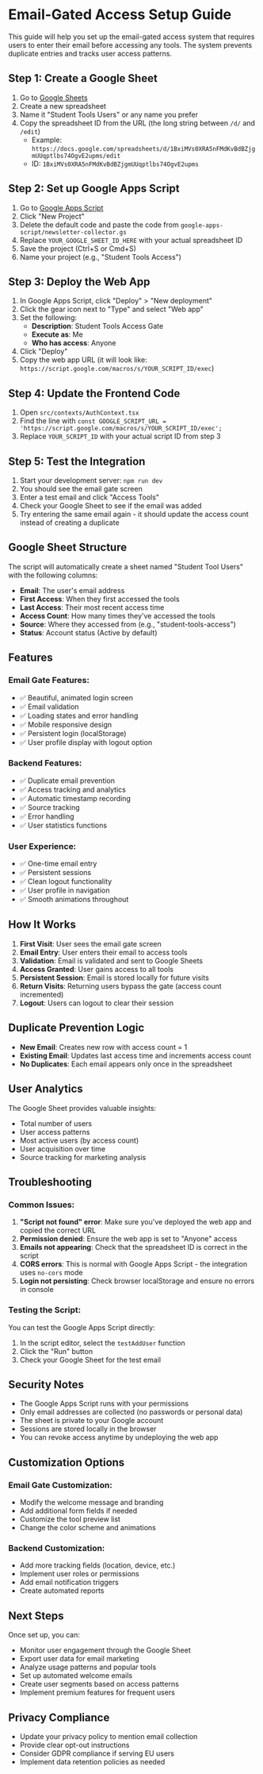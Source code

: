 # Email-Gated Access Setup Guide

This guide will help you set up the email-gated access system that requires users to enter their email before accessing any tools. The system prevents duplicate entries and tracks user access patterns.

## Step 1: Create a Google Sheet

1. Go to [Google Sheets](https://sheets.google.com)
2. Create a new spreadsheet
3. Name it "Student Tools Users" or any name you prefer
4. Copy the spreadsheet ID from the URL (the long string between `/d/` and `/edit`)
   - Example: `https://docs.google.com/spreadsheets/d/1BxiMVs0XRA5nFMdKvBdBZjgmUUqptlbs74OgvE2upms/edit`
   - ID: `1BxiMVs0XRA5nFMdKvBdBZjgmUUqptlbs74OgvE2upms`

## Step 2: Set up Google Apps Script

1. Go to [Google Apps Script](https://script.google.com)
2. Click "New Project"
3. Delete the default code and paste the code from `google-apps-script/newsletter-collector.gs`
4. Replace `YOUR_GOOGLE_SHEET_ID_HERE` with your actual spreadsheet ID
5. Save the project (Ctrl+S or Cmd+S)
6. Name your project (e.g., "Student Tools Access")

## Step 3: Deploy the Web App

1. In Google Apps Script, click "Deploy" > "New deployment"
2. Click the gear icon next to "Type" and select "Web app"
3. Set the following:
   - **Description**: Student Tools Access Gate
   - **Execute as**: Me
   - **Who has access**: Anyone
4. Click "Deploy"
5. Copy the web app URL (it will look like: `https://script.google.com/macros/s/YOUR_SCRIPT_ID/exec`)

## Step 4: Update the Frontend Code

1. Open `src/contexts/AuthContext.tsx`
2. Find the line with `const GOOGLE_SCRIPT_URL = 'https://script.google.com/macros/s/YOUR_SCRIPT_ID/exec';`
3. Replace `YOUR_SCRIPT_ID` with your actual script ID from step 3

## Step 5: Test the Integration

1. Start your development server: `npm run dev`
2. You should see the email gate screen
3. Enter a test email and click "Access Tools"
4. Check your Google Sheet to see if the email was added
5. Try entering the same email again - it should update the access count instead of creating a duplicate

## Google Sheet Structure

The script will automatically create a sheet named "Student Tool Users" with the following columns:

- **Email**: The user's email address
- **First Access**: When they first accessed the tools
- **Last Access**: Their most recent access time
- **Access Count**: How many times they've accessed the tools
- **Source**: Where they accessed from (e.g., "student-tools-access")
- **Status**: Account status (Active by default)

## Features

### Email Gate Features:
- ✅ Beautiful, animated login screen
- ✅ Email validation
- ✅ Loading states and error handling
- ✅ Mobile responsive design
- ✅ Persistent login (localStorage)
- ✅ User profile display with logout option

### Backend Features:
- ✅ Duplicate email prevention
- ✅ Access tracking and analytics
- ✅ Automatic timestamp recording
- ✅ Source tracking
- ✅ Error handling
- ✅ User statistics functions

### User Experience:
- ✅ One-time email entry
- ✅ Persistent sessions
- ✅ Clean logout functionality
- ✅ User profile in navigation
- ✅ Smooth animations throughout

## How It Works

1. **First Visit**: User sees the email gate screen
2. **Email Entry**: User enters their email to access tools
3. **Validation**: Email is validated and sent to Google Sheets
4. **Access Granted**: User gains access to all tools
5. **Persistent Session**: Email is stored locally for future visits
6. **Return Visits**: Returning users bypass the gate (access count incremented)
7. **Logout**: Users can logout to clear their session

## Duplicate Prevention Logic

- **New Email**: Creates new row with access count = 1
- **Existing Email**: Updates last access time and increments access count
- **No Duplicates**: Each email appears only once in the spreadsheet

## User Analytics

The Google Sheet provides valuable insights:
- Total number of users
- User access patterns
- Most active users (by access count)
- User acquisition over time
- Source tracking for marketing analysis

## Troubleshooting

### Common Issues:

1. **"Script not found" error**: Make sure you've deployed the web app and copied the correct URL
2. **Permission denied**: Ensure the web app is set to "Anyone" access
3. **Emails not appearing**: Check that the spreadsheet ID is correct in the script
4. **CORS errors**: This is normal with Google Apps Script - the integration uses `no-cors` mode
5. **Login not persisting**: Check browser localStorage and ensure no errors in console

### Testing the Script:

You can test the Google Apps Script directly:
1. In the script editor, select the `testAddUser` function
2. Click the "Run" button
3. Check your Google Sheet for the test email

## Security Notes

- The Google Apps Script runs with your permissions
- Only email addresses are collected (no passwords or personal data)
- The sheet is private to your Google account
- Sessions are stored locally in the browser
- You can revoke access anytime by undeploying the web app

## Customization Options

### Email Gate Customization:
- Modify the welcome message and branding
- Add additional form fields if needed
- Customize the tool preview list
- Change the color scheme and animations

### Backend Customization:
- Add more tracking fields (location, device, etc.)
- Implement user roles or permissions
- Add email notification triggers
- Create automated reports

## Next Steps

Once set up, you can:
- Monitor user engagement through the Google Sheet
- Export user data for email marketing
- Analyze usage patterns and popular tools
- Set up automated welcome emails
- Create user segments based on access patterns
- Implement premium features for frequent users

## Privacy Compliance

- Update your privacy policy to mention email collection
- Provide clear opt-out instructions
- Consider GDPR compliance if serving EU users
- Implement data retention policies as needed